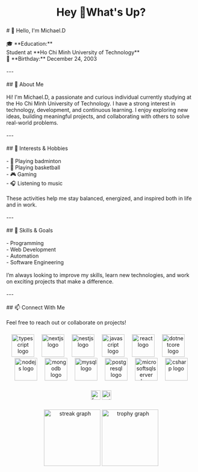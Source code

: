<h1 align="center">Hey 👋What's Up?</h1>

###

<p align="left"># 👋 Hello, I'm Michael.D<br><br>🎓 **Education:**  <br>Student at **Ho Chi Minh University of Technology**  <br>📅 **Birthday:** December 24, 2003<br><br>---<br><br>## 🧠 About Me<br><br>Hi! I'm Michael.D, a passionate and curious individual currently studying at the Ho Chi Minh University of Technology. I have a strong interest in technology, development, and continuous learning. I enjoy exploring new ideas, building meaningful projects, and collaborating with others to solve real-world problems.<br><br>---<br><br>## 🎯 Interests & Hobbies<br><br>- 🏸 Playing badminton  <br>- 🏀 Playing basketball  <br>- 🎮 Gaming  <br>- 🎧 Listening to music  <br><br>These activities help me stay balanced, energized, and inspired both in life and in work.<br><br>---<br><br>## 🚀 Skills & Goals<br><br>- Programming<br>- Web Development<br>- Automation<br>- Software Engineering<br><br>I’m always looking to improve my skills, learn new technologies, and work on exciting projects that make a difference.<br><br>---<br><br>## 📫 Connect With Me<br><br>Feel free to reach out or collaborate on projects!</p>

###

<div align="center">
  <img src="https://skillicons.dev/icons?i=ts" height="60" alt="typescript logo"  />
  <img width="12" />
  <img src="https://skillicons.dev/icons?i=nextjs" height="60" alt="nextjs logo"  />
  <img width="12" />
  <img src="https://skillicons.dev/icons?i=nestjs" height="60" alt="nestjs logo"  />
  <img width="12" />
  <img src="https://cdn.jsdelivr.net/gh/devicons/devicon/icons/javascript/javascript-original.svg" height="60" alt="javascript logo"  />
  <img width="12" />
  <img src="https://cdn.jsdelivr.net/gh/devicons/devicon/icons/react/react-original.svg" height="60" alt="react logo"  />
  <img width="12" />
  <img src="https://cdn.jsdelivr.net/gh/devicons/devicon/icons/dotnetcore/dotnetcore-original.svg" height="60" alt="dotnetcore logo"  />
  <img width="12" />
  <img src="https://cdn.jsdelivr.net/gh/devicons/devicon/icons/nodejs/nodejs-original.svg" height="60" alt="nodejs logo"  />
  <img width="12" />
  <img src="https://cdn.jsdelivr.net/gh/devicons/devicon/icons/mongodb/mongodb-original.svg" height="60" alt="mongodb logo"  />
  <img width="12" />
  <img src="https://cdn.jsdelivr.net/gh/devicons/devicon/icons/mysql/mysql-original.svg" height="60" alt="mysql logo"  />
  <img width="12" />
  <img src="https://cdn.jsdelivr.net/gh/devicons/devicon/icons/postgresql/postgresql-original.svg" height="60" alt="postgresql logo"  />
  <img width="12" />
  <img src="https://cdn.jsdelivr.net/gh/devicons/devicon/icons/microsoftsqlserver/microsoftsqlserver-plain.svg" height="60" alt="microsoftsqlserver logo"  />
  <img width="12" />
  <img src="https://cdn.jsdelivr.net/gh/devicons/devicon/icons/csharp/csharp-original.svg" height="60" alt="csharp logo"  />
</div>

###

<div align="center">
  <img src="https://img.shields.io/static/v1?message=Facebook&logo=facebook&label=&color=1877F2&logoColor=white&labelColor=&style=for-the-badge" height="25" alt="facebook logo"  />
  <img src="https://img.shields.io/static/v1?message=Instagram&logo=instagram&label=&color=E4405F&logoColor=white&labelColor=&style=for-the-badge" height="25" alt="instagram logo"  />
</div>

###

<div align="center">
  <img src="https://streak-stats.demolab.com?user=KenShin241203&locale=en&mode=daily&theme=dracula&hide_border=false&border_radius=5&order=3" height="150" alt="streak graph"  />
  <img src="https://github-profile-trophy.vercel.app?username=KenShin241203&theme=dracula&column=-1&row=1&margin-w=8&margin-h=8&no-bg=false&no-frame=false&order=4" height="150" alt="trophy graph"  />
</div>

###

<picture>
  <source media="(prefers-color-scheme: dark)" srcset="https://raw.githubusercontent.com/KenShin241203/KenShin241203/output/pacman-contribution-graph-dark.svg">
  <source media="(prefers-color-scheme: light)" srcset="https://raw.githubusercontent.com/KenShin241203/KenShin241203/output/pacman-contribution-graph.svg">
</picture>

###
